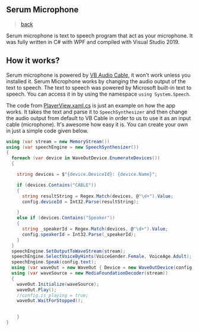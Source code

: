 ## Serum Microphone
> [back](https://github.com/serumstudio/microphone/tree/main/docs) 

Serum microphone is text to speech program that act as your microphone. It was fully written in C# with WPF and compiled with Visual Studio 2019.

## How it works?

Serum microphone is powered by [VB Audio Cable](https://vb-audio.com/Cable/), it won't work unless you installed it.
Serum Microphone works by changing the audio output of the text to speech. The text to speech was powered by Microsoft built-in text to speech.
You can access it in by using the namespace `using System.Speech`. 

The code from [PlayerView.xaml.cs](https://github.com/serumstudio/microphone/blob/main/Serum%20Microphone/View/PlayerView.xaml.cs) is just an example on how the app works. It takes the text and parse it to `SpeechSynthesizer` and then change the audio output from default to VB Cable in order to us to use it as an input cable (microphone). It's awesome how easy it is. You can create your own in just a simple code given below.
```csharp
using (var stream = new MemoryStream())
using (var speechEngine = new SpeechSynthesizer())
{
  foreach (var device in WaveOutDevice.EnumerateDevices())
  {

    string devices = $"{device.DeviceId}: {device.Name}";

    if (devices.Contains("CABLE"))
    {
      string resultString = Regex.Match(devices, @"\d+").Value;
      config.deviceId = Int32.Parse(resultString);

    }
    else if (devices.Contains("Speaker"))
    {
      string _speakerId = Regex.Match(devices, @"\d+").Value;
      config.speakerId = Int32.Parse(_speakerId);
    }
  }
  speechEngine.SetOutputToWaveStream(stream);
  speechEngine.SelectVoiceByHints(VoiceGender.Female, VoiceAge.Adult);
  speechEngine.Speak(config.text);
  using (var waveOut = new WaveOut { Device = new WaveOutDevice(config.deviceId) })
  using (var waveSource = new MediaFoundationDecoder(stream))
  {
    waveOut.Initialize(waveSource);
    waveOut.Play();
    //config.is_playing = true;
    waveOut.WaitForStopped();
                   

    }
}
```
